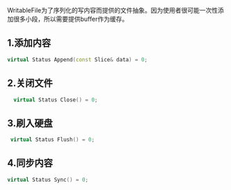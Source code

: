 WritableFile为了序列化的写内容而提供的文件抽象。因为使用者很可能一次性添加很多小段，所以需要提供buffer作为缓存。

## 1.添加内容
```cpp
virtual Status Append(const Slice& data) = 0;
```

## 2.关闭文件
```cpp
  virtual Status Close() = 0;
```

## 3.刷入硬盘
```cpp
 virtual Status Flush() = 0;
```
 
## 4.同步内容
```cpp 
virtual Status Sync() = 0;
```